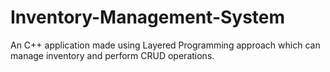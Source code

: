 # Inventory-Management-System
An C++ application made using Layered Programming approach which can manage inventory and perform CRUD operations.
